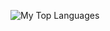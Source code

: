![My Top Languages](https://meow-psi.vercel.app/api/top-langs/?username=artifecx&custom_title=Language+Distribution&layout=compact&theme=github_dark&langs_count=8&hide=CSS,HTML,TypeScript)
